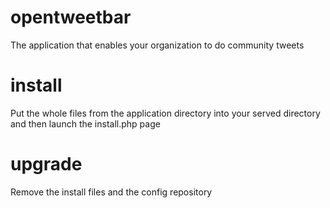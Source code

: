 # opentweetbar
The application that enables your organization to do community tweets

# install
Put the whole files from the application directory into your served directory and then launch the install.php page

# upgrade
Remove the install files and the config repository